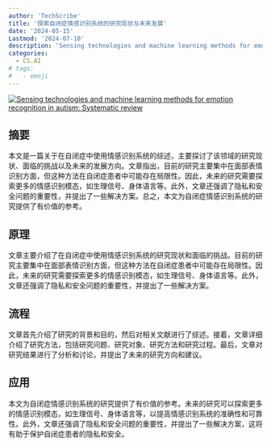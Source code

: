 ```yaml
---
author: 'TechScribe'
title: '探索自闭症情感识别系统的研究现状与未来发展'
date: '2024-05-15'
Lastmod: '2024-07-10'
description: 'Sensing technologies and machine learning methods for emotion recognition in autism: Systematic review'
categories:
  - CS.AI
# tags:
#   - emoji
---
```


[![Sensing technologies and machine learning methods for emotion recognition in autism: Systematic review](https://arxiv-research-1301205113.cos.ap-guangzhou.myqcloud.com/images/2407.04712v1.pdf_0.jpg)](https://arxiv.org/abs/2407.04712v1)

## 摘要

本文是一篇关于在自闭症中使用情感识别系统的综述，主要探讨了该领域的研究现状、面临的挑战以及未来的发展方向。文章指出，目前的研究主要集中在面部表情识别方面，但这种方法在自闭症患者中可能存在局限性。因此，未来的研究需要探索更多的情感识别模态，如生理信号、身体语言等。此外，文章还强调了隐私和安全问题的重要性，并提出了一些解决方案。总之，本文为自闭症情感识别系统的研究提供了有价值的参考。<!--more-->

## 原理

文章主要介绍了在自闭症中使用情感识别系统的研究现状和面临的挑战。目前的研究主要集中在面部表情识别方面，但这种方法在自闭症患者中可能存在局限性。因此，未来的研究需要探索更多的情感识别模态，如生理信号、身体语言等。此外，文章还强调了隐私和安全问题的重要性，并提出了一些解决方案。

## 流程

文章首先介绍了研究的背景和目的，然后对相关文献进行了综述。接着，文章详细介绍了研究方法，包括研究问题、研究对象、研究方法和研究过程。最后，文章对研究结果进行了分析和讨论，并提出了未来的研究方向和建议。

## 应用

本文为自闭症情感识别系统的研究提供了有价值的参考。未来的研究可以探索更多的情感识别模态，如生理信号、身体语言等，以提高情感识别系统的准确性和可靠性。此外，文章还强调了隐私和安全问题的重要性，并提出了一些解决方案，这将有助于保护自闭症患者的隐私和安全。